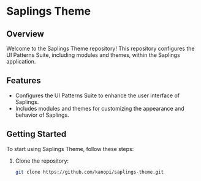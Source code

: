 # Saplings Theme

## Overview

Welcome to the Saplings Theme repository! This repository configures the UI Patterns Suite, including modules and themes, within the Saplings application.

## Features

- Configures the UI Patterns Suite to enhance the user interface of Saplings.
- Includes modules and themes for customizing the appearance and behavior of Saplings.

## Getting Started

To start using Saplings Theme, follow these steps:

1. Clone the repository:
   ```bash
   git clone https://github.com/kanopi/saplings-theme.git
